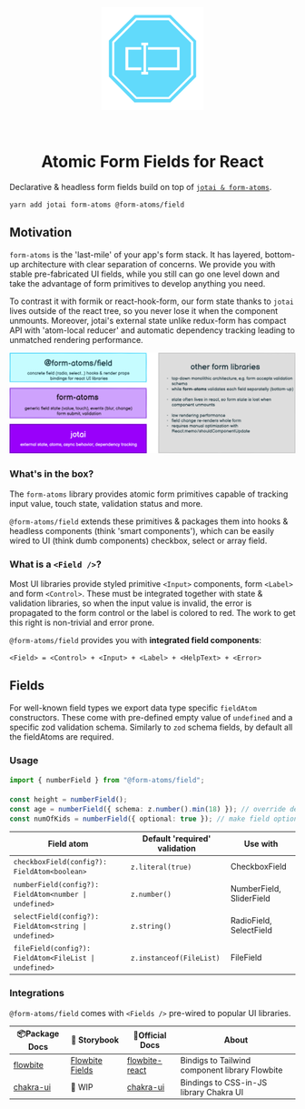 <div align="center">
  <img width="180" style="margin: 32px" src="./form-atoms-field.svg">
  <h1>Atomic Form Fields for React</h1>
</div>

Declarative & headless form fields build on top of [`jotai & form-atoms`](https://github.com/jaredLunde/form-atoms).

```
yarn add jotai form-atoms @form-atoms/field
```

## Motivation

`form-atoms` is the 'last-mile' of your app's form stack. It has layered, bottom-up architecture with clear separation of concerns.
We provide you with stable pre-fabricated UI fields, while you still can go one level down and take the advantage of form primitives to develop anything you need.

To contrast it with formik or react-hook-form, our form state thanks to `jotai` lives outside of the react tree, so you never lose it when the component unmounts.
Moreover, jotai's external state unlike redux-form has compact API with 'atom-local reducer' and automatic dependency tracking leading to unmatched rendering performance.

![architecture](./architecture.png)

### What's in the box?

The `form-atoms` library provides atomic form primitives capable of tracking input value, touch state, validation status and more.

`@form-atoms/field` extends these primitives & packages them into hooks & headless components (think 'smart components'), which can be easily wired to UI (think dumb components) checkbox, select or array field.

### What is a `<Field />`?

Most UI libraries provide styled primitive `<Input>` components, form `<Label>` and form `<Control>`. These must be integrated together with state & validation libraries, so when the input value is invalid, the error is propagated to the form control or the label is colored to red. The work to get this right is non-trivial and error prone.

`@form-atoms/field` provides you with **integrated field components**:

```
<Field> = <Control> + <Input> + <Label> + <HelpText> + <Error>
```

## Fields

For well-known field types we export data type specific `fieldAtom` constructors. These come with
pre-defined empty value of `undefined` and a specific zod validation schema.
Similarly to `zod` schema fields, by default all the fieldAtoms are required.

### Usage

```ts
import { numberField } from "@form-atoms/field";

const height = numberField();
const age = numberField({ schema: z.number().min(18) }); // override default schema
const numOfKids = numberField({ optional: true }); // make field optional
```

| Field atom                                             | Default 'required' validation | Use with                 |
| ------------------------------------------------------ | ----------------------------- | ------------------------ |
| `checkboxField(config?): FieldAtom<boolean>`           | `z.literal(true)`             | CheckboxField            |
| `numberField(config?): FieldAtom<number \| undefined>` | `z.number()`                  | NumberField, SliderField |
| `selectField(config?): FieldAtom<string \| undefined>` | `z.string()`                  | RadioField, SelectField  |
| `fileField(config?): FieldAtom<FileList \| undefined>` | `z.instanceof(FileList)`      | FileField                |

### Integrations

`@form-atoms/field` comes with `<Fields />` pre-wired to popular UI libraries.

| 📦Package Docs                     | 🎨 Storybook                                             | 📃Official Docs                                                 | About                                          |
| ---------------------------------- | -------------------------------------------------------- | --------------------------------------------------------------- | ---------------------------------------------- |
| [flowbite](./packages/flowbite/)   | [Flowbite Fields](https://form-atoms-field.netlify.app/) | [flowbite-react](https://flowbite-react.com/forms)              | Bindigs to Tailwind component library Flowbite |
| [chakra-ui](./packages/chakra-ui/) | 🚧 WIP                                                   | [chakra-ui](https://chakra-ui.com/docs/components/form-control) | Bindings to CSS-in-JS library Chakra UI        |
